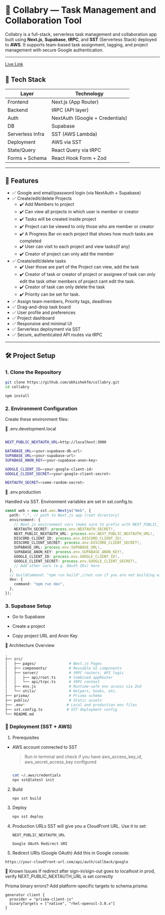 # 🧩 Collabry — Task Management and Collaboration Tool

Collabry is a full-stack, serverless task management and collaboration app built using **Next.js**, **Supabase**, **tRPC**, and **SST** (Serverless Stack) deployed to **AWS**. It supports team-based task assignment, tagging, and project management with secure Google authentication.

---

[Live Link](https://d35qu8q6pavbde.cloudfront.net/)
## 📐 Tech Stack

| Layer            | Technology                      |
| ---------------- | ------------------------------- |
| Frontend         | Next.js (App Router)            |
| Backend          | tRPC (API layer)                |
| Auth             | NextAuth (Google + Credentials) |
| DB               | Supabase                        |
| Serverless Infra | SST (AWS Lambda)                |
| Deployment       | AWS via SST                     |
| State/Query      | React Query via tRPC            |
| Forms + Schema   | React Hook Form + Zod           |

---

## 🚀 Features

- ✅ Google and email/password login (via NextAuth + Supabase)
- ✅ Create/edit/delete Projects
  - ✔️ Add Members to project
  - ✔️ Can view all projects in which user is member or creator
  - ✔️ Tasks will be created inside project
  - ✔️ Project can be viewed to only those who are member or creator
  - ✔️ A Progress Bar on each project that shows how much tasks are completed
  - ✔️ User can visit to each project and view tasks(if any)
  - ✔️ Creator of project can only add the member
- ✅ Create/edit/delete tasks
  - ✔️ User those are part of the Project can view, add the task
  - ✔️ Creator of task or creator of project or assignee of task can only edit the task other members of project cant edit the task.
  - ✔️ Creator of task can only delete the task
  - ✔️ Priority can be set for task.
- ✅ Assign team members, Priority tags, deadlines
- ✅ Drag-and-drop task board
- ✅ User profile and preferences
- ✅ Project dashboard
- ✅ Responsive and minimal UI
- ✅ Serverless deployment via SST
- ✅ Secure, authenticated API routes via tRPC

---

## 🛠️ Project Setup

### 1. Clone the Repository

```bash
git clone https://github.com/abhishekfm/collabry.git
cd collabry

npm install

```

### 2. Environment Configuration

Create these environment files:

📄 .env.development.local

```bash

NEXT_PUBLIC_NEXTAUTH_URL=http://localhost:3000

DATABASE_URL=<your-supabase-db-url>
SUPABASE_URL=<your-supabase-url>
SUPABASE_ANON_KEY=<your-supabase-anon-key>

GOOGLE_CLIENT_ID=<your-google-client-id>
GOOGLE_CLIENT_SECRET=<your-google-client-secret>

NEXTAUTH_SECRET=<some-random-secret>

```

📄 .env.production

Handled via SST. Environment variables are set in sst.config.ts:

```ts
const web = new sst.aws.Nextjs("Web", {
  path: ".", // path to Next.js app (root directory)
  environment: {
    // Next.js environment vars (make sure to prefix with NEXT_PUBLIC_ for client-side)
    NEXTAUTH_SECRET: process.env.NEXTAUTH_SECRET!,
    NEXT_PUBLIC_NEXTAUTH_URL: process.env.NEXT_PUBLIC_NEXTAUTH_URL!,
    DISCORD_CLIENT_ID: process.env.DISCORD_CLIENT_ID!,
    DISCORD_CLIENT_SECRET: process.env.DISCORD_CLIENT_SECRET!,
    SUPABASE_URL: process.env.SUPABASE_URL!,
    SUPABASE_ANON_KEY: process.env.SUPABASE_ANON_KEY!,
    GOOGLE_CLIENT_ID: process.env.GOOGLE_CLIENT_ID!,
    GOOGLE_CLIENT_SECRET: process.env.GOOGLE_CLIENT_SECRET!,
    // Add other vars (e.g. OAuth IDs) here
  },
  // buildCommand: "npm run build",//not use if you are not building with open next
  dev: {
    command: "npm run dev",
  },
});
```

### 3. Supabase Setup

- Go to Supabase

- Create a project

- Copy project URL and Anon Key

🧱 Architecture Overview

```bash
.
├── src/
│   ├── pages/               # Next.js Pages
│   ├── components/          # Reusable UI components
│   ├── server/              # tRPC routers, API logic
│   │   ├── api/root.ts      # Combined appRouter
│   │   └── api/trpc.ts      # tRPC context
│   ├── env.js               # Runtime-safe env access via Zod
│   └── utils/               # Helpers, hooks, etc.
├── prisma/                  # Prisma schema
├── public/                  # Static assets
├── .env*                   # Local and production env files
├── sst.config.ts           # SST deployment config
└── README.md

```

### 🚢 Deployment (SST + AWS)

1. Prerequisites

- AWS account connected to SST

  > Run in terminal and check if you have aws_access_key_id,
  > aws_secret_access_key configured

  ```bash

  cat ~/.aws/credentials
  npx sst@latest init

  ```

2.  Build
    ```bash
    npx sst build
    ```
3.  Deploy
    ```bash
    npx sst deploy
    ```
4.  Production URLs
    SST will give you a CloudFront URL. Use it to set:

        NEXT_PUBLIC_NEXTAUTH_URL

        Google OAuth Redirect URI

5.  Redirect URIs (Google OAuth)
    Add this in Google console:

```arduino
https://your-cloudfront-url.com/api/auth/callback/google

```

🧩 Known Issues
If redirect after sign-in/sign-out goes to localhost in prod, verify NEXT_PUBLIC_NEXTAUTH_URL is set correctly

Prisma binary errors? Add platform-specific targets to schema.prisma:

```prisma
generator client {
  provider = "prisma-client-js"
  binaryTargets = ["native", "rhel-openssl-3.0.x"]
}
```
